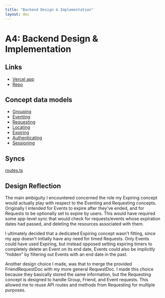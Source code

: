 ```yaml
---
title: "Backend Design & Implementation"
layout: doc
---
```


# A4: Backend Design & Implementation

## Links
- [Vercel app](https://crash-backend.vercel.app/)
- [Repo](https://github.com/angelwhipple/crash-backend)

## Concept data models
- [Grouping](https://github.com/angelwhipple/crash-backend/blob/main/server/concepts/grouping.ts)
- [Eventing](https://github.com/angelwhipple/crash-backend/blob/main/server/concepts/eventing.ts)
- [Requesting](https://github.com/angelwhipple/crash-backend/blob/main/server/concepts/requesting.ts)
- [Locating](https://github.com/angelwhipple/crash-backend/blob/main/server/concepts/locating.ts)
- [Expiring](https://github.com/angelwhipple/crash-backend/blob/main/server/concepts/expiring.ts)
- [Authenticating](https://github.com/angelwhipple/crash-backend/blob/main/server/concepts/authenticating.ts)
- [Sessioning](https://github.com/angelwhipple/crash-backend/blob/main/server/concepts/sessioning.ts)

## Syncs
[routes.ts](https://github.com/angelwhipple/crash-backend/blob/main/server/routes.ts)

## Design Reflection
The main ambiguity I encountered concerned the role my Expiring concept would actually play with respect to the Eventing and Requesting concepts. Originally I intended for Events to expire after they've ended, and for Requests to be optionally set to expire by users. This would have required some app-level sync that would check for requests/events whose expiration dates had passed, and deleting the resources associated with them. 

I ultimately decided that a dedicated Expiring concept wasn't fitting, since my app doesn't initially have any need for timed Requests. Only Events could have used Expiring, but instead opposed setting expiring timers to completely delete an Event on its end date, Events could also be implicitly "hidden" by filtering out Events with an end date in the past.

Another design choice I made, was that to merge the provided FriendRequestDoc with my more general RequestDoc. I made this choice because they basically stored the same information, but the Requesting concept is designed to handle Group, Friend, and Event requests. This allowed me to reuse API routes and methods from Requesting for multiple purposes.


